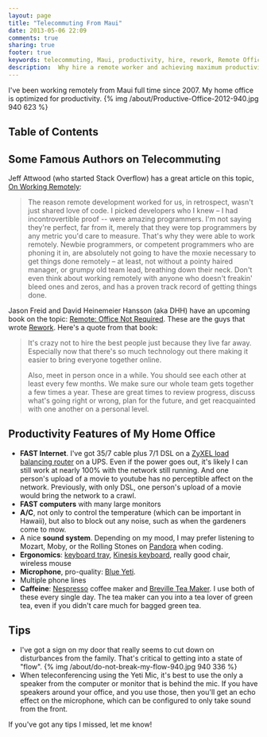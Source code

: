 ```yaml
---
layout: page
title: "Telecommuting From Maui"
date: 2013-05-06 22:09
comments: true
sharing: true
footer: true
keywords: telecommuting, Maui, productivity, hire, rework, Remote Office
description:  Why hire a remote worker and achieving maximum productivity in a remote office.
---
```

<p>
I've been working remotely from Maui full time since 2007. My home office is
optimized for productivity.
{% img /about/Productive-Office-2012-940.jpg 940 623 %}

</p>
<div id="table-of-contents">
<h2>Table of Contents</h2>
<div id="text-table-of-contents">
<ul>
</ul>
</div>
</div>

<div id="outline-container-1" class="outline-2">
<h2 id="sec-1">Some Famous Authors on Telecommuting</h2>
<div class="outline-text-2" id="text-1">

<p>Jeff Attwood (who started Stack Overflow) has a great article on this topic, <a href="http://www.codinghorror.com/blog/2010/05/on-working-remotely.html">On Working Remotely</a>:
</p><blockquote>

<p>The reason remote development worked for us, in retrospect, wasn't just shared
love of code. I picked developers who I knew &ndash; I had incontrovertible proof --
were amazing programmers. I'm not saying they're perfect, far from it, merely
that they were top programmers by any metric you'd care to measure. That's why
they were able to work remotely. Newbie programmers, or competent programmers
who are phoning it in, are absolutely not going to have the moxie necessary to
get things done remotely &ndash; at least, not without a pointy haired manager, or
grumpy old team lead, breathing down their neck. Don't even think about working
remotely with anyone who doesn't freakin' bleed ones and zeros, and has a proven
track record of getting things done.
</p>
</blockquote>


<p>
Jason Freid and David Heinemeier Hansson (aka DHH) have an upcoming book on the topic: <a href="http://www.amazon.com/Remote-Office-Required-Jason-Fried/dp/0804137501">Remote: Office Not Required</a>. These are the guys that wrote <a href="http://www.amazon.com/Rework-Jason-Fried/dp/0307463745/ref=pd_sim_b_1">Rework</a>. Here's a quote from
that book:
</p><blockquote>

<p>It's crazy not to hire the best people just because they live far away.
Especially now that there's so much technology out there making it easier to
bring everyone together online.
</p>
<p>
Also, meet in person once in a while. You should see each other at least every
few months. We make sure our whole team gets together a few times a year. These
are great times to review progress, discuss what's going right or wrong, plan
for the future, and get reacquainted with one another on a personal level.
</p>
</blockquote>


</div>

</div>

<div id="outline-container-2" class="outline-2">
<h2 id="sec-2">Productivity Features of My Home Office</h2>
<div class="outline-text-2" id="text-2">

<ul>
<li><b>FAST Internet</b>. I've got 35/7 cable plus 7/1 DSL on a
  <a href="http://www.amazon.com/gp/product/B0042WCFI2/ref=as_li_ss_tl?ie=UTF8&amp;camp=1789&amp;creative=390957&amp;creativeASIN=B0042WCFI2&amp;linkCode=as2&amp;tag=raionmau-20">ZyXEL load balancing router</a> on a UPS. Even if the power goes out, it's likely I can
  still work at nearly 100% with the network still running. And one person's
  upload of a movie to youtube has no perceptible affect on the network.
  Previously, with only DSL, one person's upload of a movie would bring the
  network to a crawl.
</li>
<li><b>FAST computers</b> with many large monitors
</li>
<li><b>A/C</b>, not only to control the temperature (which can be important in Hawaii),
  but also to block out any noise, such as when the gardeners come to mow.
</li>
<li>A nice <b>sound system</b>. Depending on my mood, I may prefer listening to Mozart,
  Moby, or the Rolling Stones on <a href="http://www.pandora.com/">Pandora</a> when coding.
</li>
<li><b>Ergonomics</b>: <a href="http://www.humanscale.com/products/product_detail.cfm?group=KeyboardSystems">keyboard tray</a>, <a href="http://www.amazon.com/Kinesis-KB500USB-BLK-Advantage-Contoured-Keyboard/dp/B000LVJ9W8/ref=sr_1_1?s=electronics&amp;ie=UTF8&amp;qid=1367693935&amp;sr=1-1&amp;keywords=kinesis+advantage">Kinesis keyboard</a>, really good chair, wireless mouse
</li>
<li><b>Microphone</b>, pro-quality: <a href="http://www.amazon.com/gp/product/B002VA464S/ref=as_li_ss_tl?ie=UTF8&amp;camp=1789&amp;creative=390957&amp;creativeASIN=B002VA464S&amp;linkCode=as2&amp;tag=raionmau-20">Blue Yeti</a>.
</li>
<li>Multiple phone lines
</li>
<li><b>Caffeine</b>: <a href="http://www.amazon.com/gp/product/B005IOME0W/ref=as_li_ss_tl?ie=UTF8&amp;camp=1789&amp;creative=390957&amp;creativeASIN=B005IOME0W&amp;linkCode=as2&amp;tag=raionmau-20">Nespresso</a> coffee maker and <a href="http://www.amazon.com/gp/product/B003LNOPSG/ref=as_li_ss_tl?ie=UTF8&amp;camp=1789&amp;creative=390957&amp;creativeASIN=B003LNOPSG&amp;linkCode=as2&amp;tag=raionmau-20">Breville Tea Maker</a>. I use both of these every
  single day. The tea maker can you into a tea lover of green tea, even if you
  didn't care much for bagged green tea.
</li>
</ul>


</div>

</div>

<div id="outline-container-3" class="outline-2">
<h2 id="sec-3">Tips</h2>
<div class="outline-text-2" id="text-3">

<ul>
<li>I've got a sign on my door that really seems to cut down on disturbances from
  the family. That's critical to getting into a state of "flow".
  {% img /about/do-not-break-my-flow-940.jpg 940 336 %}
</li>
<li>When teleconferencing using the Yeti Mic, it's best to use the only a speaker
  from the computer or monitor that is behind the mic. If you have speakers
  around your office, and you use those, then you'll get an echo effect on the
  microphone, which can be configured to only take sound from the front.
</li>
</ul>


<p>
If you've got any tips I missed, let me know!
</p>

</div>
</div>
